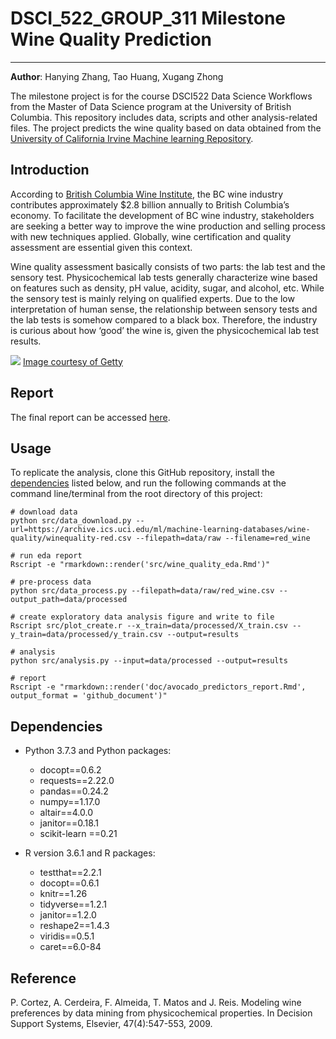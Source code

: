 # DSCI_522_GROUP_311 Milestone Wine Quality Prediction
-------------
**Author**: Hanying Zhang, Tao Huang, Xugang Zhong

The milestone project is for the course DSCI522 Data Science Workflows from the Master of Data Science program at the University of British Columbia. This repository includes data, scripts and other analysis-related files. The project predicts the wine quality based on data obtained from the [University of California Irvine Machine learning Repository](http://archive.ics.uci.edu/ml/datasets/Wine+Quality). 

## Introduction

According to [British Columbia Wine Institute](https://winebc.com/industry/media/quick-facts/), the BC wine industry contributes approximately $2.8 billion annually to British Columbia’s economy. To facilitate the development of BC wine industry, stakeholders are seeking a better way to improve the wine production and selling process with new techniques applied. Globally, wine certification and quality assessment are essential given this context. 

Wine quality assessment basically consists of two parts: the lab test and the sensory test. Physicochemical lab tests generally characterize wine based on features such as density, pH value, acidity, sugar, and alcohol, etc. While the sensory test is mainly relying on qualified experts. Due to the low interpretation of human sense, the relationship between sensory tests and the lab tests is somehow compared to a black box. Therefore, the industry is curious about how ‘good’ the wine is, given the physicochemical lab test results. 


![](https://253qv1sx4ey389p9wtpp9sj0-wpengine.netdna-ssl.com/wp-content/uploads/2019/02/Wine_Cert_Programs_GettyImages_636693944_1920x1280.jpg)
[Image courtesy of Getty](https://253qv1sx4ey389p9wtpp9sj0-wpengine.netdna-ssl.com/wp-content/uploads/2019/02/Wine_Cert_Programs_GettyImages_636693944_1920x1280.jpg)


## Report

The final report can be accessed [here]().



## Usage

To replicate the analysis, clone this GitHub repository, install the [dependencies](#dependencies) listed below, and run the following commands at the command line/terminal from the root directory of this project:
```
# download data
python src/data_download.py --url=https://archive.ics.uci.edu/ml/machine-learning-databases/wine-quality/winequality-red.csv --filepath=data/raw --filename=red_wine

# run eda report
Rscript -e "rmarkdown::render('src/wine_quality_eda.Rmd')"

# pre-process data 
python src/data_process.py --filepath=data/raw/red_wine.csv --output_path=data/processed

# create exploratory data analysis figure and write to file 
Rscript src/plot_create.r --x_train=data/processed/X_train.csv --y_train=data/processed/y_train.csv --output=results

# analysis
python src/analysis.py --input=data/processed --output=results

# report
Rscript -e "rmarkdown::render('doc/avocado_predictors_report.Rmd', output_format = 'github_document')"
```


## Dependencies

- Python 3.7.3 and Python packages:
  - docopt==0.6.2
  - requests==2.22.0
  - pandas==0.24.2
  - numpy==1.17.0
  - altair==4.0.0
  - janitor==0.18.1
  - scikit-learn ==0.21

- R version 3.6.1 and R packages:
  - testthat==2.2.1
  - docopt==0.6.1
  - knitr==1.26
  - tidyverse==1.2.1
  - janitor==1.2.0
  - reshape2==1.4.3
  - viridis==0.5.1
  - caret==6.0-84


## Reference

P. Cortez, A. Cerdeira, F. Almeida, T. Matos and J. Reis. Modeling wine preferences by data mining from physicochemical properties. In Decision Support Systems, Elsevier, 47(4):547-553, 2009. 
